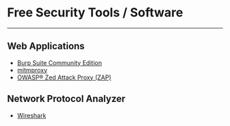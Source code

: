 # Free Security Tools / Software

* * * * * 

## Web Applications

* [Burp Suite Community Edition](https://portswigger.net/burp)
* [mitmproxy](https://mitmproxy.org/)
* [OWASP® Zed Attack Proxy (ZAP)](https://www.zaproxy.org/)

## Network Protocol Analyzer

* [Wireshark](https://www.wireshark.org/)
